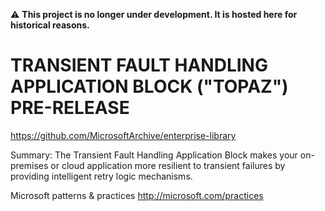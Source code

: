 :warning: **This project is no longer under development. It is hosted here for historical reasons.**

# TRANSIENT FAULT HANDLING APPLICATION BLOCK ("TOPAZ") PRE-RELEASE
https://github.com/MicrosoftArchive/enterprise-library

Summary: The Transient Fault Handling Application Block makes your on-premises or cloud application more resilient to transient failures by providing intelligent retry logic mechanisms.

Microsoft patterns & practices
http://microsoft.com/practices
